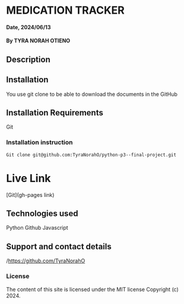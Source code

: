 # MEDICATION TRACKER

#### Date, 2024/06/13

#### By TYRA NORAH OTIENO

## Description


## Installation
You use git clone to be able to download the documents in the GitHub

## Installation Requirements
Git

### Installation instruction
```
Git clone git@github.com:TyraNorahO/python-p3--final-project.git
```

# Live Link
[Git](gh-pages link)

## Technologies used
Python
Github
Javascript

## Support and contact details
/https://github.com/TyraNorahO

### License
The content of this site is licensed under the MIT license
Copyright (c) 2024.


